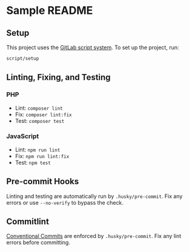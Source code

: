 # Sample README

## Setup

This project uses the [GitLab script
system](https://github.blog/2015-06-30-scripts-to-rule-them-all/). To set up the
project, run:

```bash
script/setup
```

## Linting, Fixing, and Testing

### PHP

- Lint: `composer lint`
- Fix: `composer lint:fix`
- Test: `composer test`

### JavaScript

- Lint: `npm run lint`
- Fix: `npm run lint:fix`
- Test: `npm test`

## Pre-commit Hooks

Linting and testing are automatically run by `.husky/pre-commit`. Fix any errors
or use `--no-verify` to bypass the check.

## Commitlint

[Conventional
Commits](https://www.npmjs.com/package/@commitlint/config-conventional) are
enforced by `.husky/pre-commit`. Fix any lint errors before committing.
